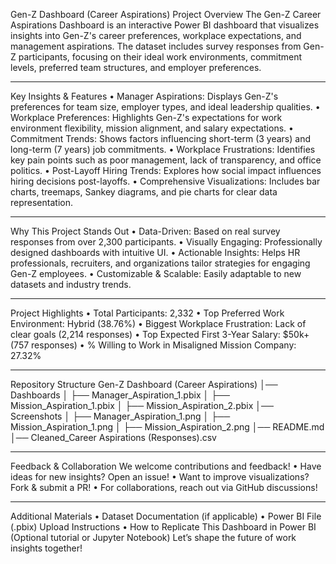 Gen-Z Dashboard (Career Aspirations)
Project Overview
The Gen-Z Career Aspirations Dashboard is an interactive Power BI dashboard that visualizes insights into Gen-Z's career preferences, workplace expectations, and management aspirations. The dataset includes survey responses from Gen-Z participants, focusing on their ideal work environments, commitment levels, preferred team structures, and employer preferences.
________________________________________
Key Insights & Features
•	Manager Aspirations: Displays Gen-Z's preferences for team size, employer types, and ideal leadership qualities.
•	Workplace Preferences: Highlights Gen-Z's expectations for work environment flexibility, mission alignment, and salary expectations.
•	Commitment Trends: Shows factors influencing short-term (3 years) and long-term (7 years) job commitments.
•	Workplace Frustrations: Identifies key pain points such as poor management, lack of transparency, and office politics.
•	Post-Layoff Hiring Trends: Explores how social impact influences hiring decisions post-layoffs.
•	Comprehensive Visualizations: Includes bar charts, treemaps, Sankey diagrams, and pie charts for clear data representation.
________________________________________
Why This Project Stands Out
•	Data-Driven: Based on real survey responses from over 2,300 participants. 
•	Visually Engaging: Professionally designed dashboards with intuitive UI. 
•	Actionable Insights: Helps HR professionals, recruiters, and organizations tailor strategies for engaging Gen-Z employees. 
•	Customizable & Scalable: Easily adaptable to new datasets and industry trends.
________________________________________
Project Highlights
•	Total Participants: 2,332
•	Top Preferred Work Environment: Hybrid (38.76%)
•	Biggest Workplace Frustration: Lack of clear goals (2,214 responses)
•	Top Expected First 3-Year Salary: $50k+ (757 responses)
•	% Willing to Work in Misaligned Mission Company: 27.32%
________________________________________
Repository Structure
Gen-Z Dashboard (Career Aspirations)
│── Dashboards
│   ├── Manager_Aspiration_1.pbix
│   ├── Mission_Aspiration_1.pbix
│   ├── Mission_Aspiration_2.pbix
│── Screenshots
│   ├── Manager_Aspiration_1.png
│   ├── Mission_Aspiration_1.png
│   ├── Mission_Aspiration_2.png
│── README.md
│── Cleaned_Career Aspirations (Responses).csv
________________________________________
Feedback & Collaboration
We welcome contributions and feedback!
•	Have ideas for new insights? Open an issue!
•	Want to improve visualizations? Fork & submit a PR!
•	For collaborations, reach out via GitHub discussions!
________________________________________
Additional Materials
•	Dataset Documentation (if applicable)
•	Power BI File (.pbix) Upload Instructions
•	How to Replicate This Dashboard in Power BI (Optional tutorial or Jupyter Notebook)
Let’s shape the future of work insights together! 

